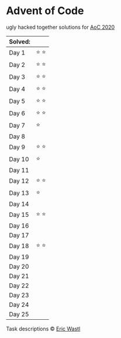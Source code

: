 # Advent of Code
ugly hacked together solutions for [AoC 2020](https://adventofcode.com/2020/)

| Solved: |               |
| :------ | :------------ |
| Day 1   | :star: :star: |
| Day 2   | :star: :star: |
| Day 3   | :star: :star: |
| Day 4   | :star: :star: |
| Day 5   | :star: :star: |
| Day 6   | :star: :star: |
| Day 7   | :star:        |
| Day 8   |               |
| Day 9   | :star: :star: |
| Day 10  | :star:        |
| Day 11  |               |
| Day 12  | :star: :star: |
| Day 13  | :star:        |
| Day 14  |               |
| Day 15  | :star: :star: |
| Day 16  |               |
| Day 17  |               |
| Day 18  | :star: :star: |
| Day 19  |               |
| Day 20  |               |
| Day 21  |               |
| Day 22  |               |
| Day 23  |               |
| Day 24  |               |
| Day 25  |               |

Task descriptions :copyright: [Eric Wastl](https://github.com/topaz)